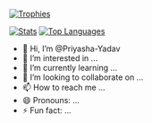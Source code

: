 
[![Trophies](https://github-profile-trophy.vercel.app/?username=Priyasha-Yadav&theme=juicyfresh&no-frame=true&margin-w=15&margin-h=15)](https://github.com/Priyasha-Yadav)

[![Stats](https://github-readme-stats.vercel.app/api?username=Priyasha-Yadav&hide=contribs,prs/&rank_icon=percentile)](https://github.com/Priyasha-Yadav) 
[![Top Languages](https://github-readme-stats.vercel.app/api/top-langs/?username=Priyasha-Yadav&layout=compact)](https://github.com/Priyasha-Yadav)
- 👋 Hi, I’m @Priyasha-Yadav
- 👀 I’m interested in ...
- 🌱 I’m currently learning ...
- 💞️ I’m looking to collaborate on ...
- 📫 How to reach me ...
- 😄 Pronouns: ...
- ⚡ Fun fact: ...

<!---
Priyasha-Yadav/Priyasha-Yadav is a ✨ special ✨ repository because its `README.md` (this file) appears on your GitHub profile.
You can click the Preview link to take a look at your changes.
--->
